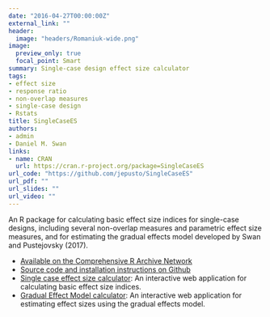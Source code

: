 ```yaml
---
date: "2016-04-27T00:00:00Z"
external_link: ""
header:
  image: "headers/Romaniuk-wide.png"
image: 
  preview_only: true
  focal_point: Smart
summary: Single-case design effect size calculator
tags:
- effect size
- response ratio
- non-overlap measures
- single-case design
- Rstats
title: SingleCaseES
authors:
- admin
- Daniel M. Swan
links:
- name: CRAN
  url: https://cran.r-project.org/package=SingleCaseES
url_code: "https://github.com/jepusto/SingleCaseES"
url_pdf: ""
url_slides: ""
url_video: ""
---
```


An R package for calculating basic effect size indices for single-case designs, including several non-overlap measures and parametric effect size measures, and for estimating the gradual effects model developed by Swan and Pustejovsky (2017).

- [Available on the Comprehensive R Archive Network](https://CRAN.R-project.org/package=SingleCaseES)
- [Source code and installation instructions on Github](https://github.com/jepusto/SingleCaseES)
- [Single case effect size calculator](https://jepusto.shinyapps.io/SCD-effect-sizes/): An interactive web application for calculating basic effect size indices.
- [Gradual Effect Model calculator](https://jepusto.shinyapps.io/gem-scd/): An interactive web application for estimating effect sizes using the gradual effects model.
